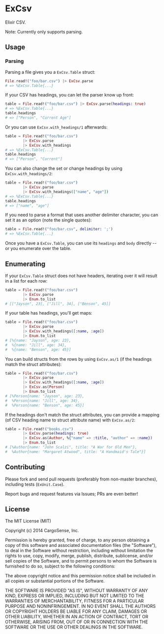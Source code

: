 ExCsv
=====

Elixir CSV.

Note: Currently only supports parsing.

## Usage

### Parsing

Parsing a file gives you a `ExCsv.Table` struct:

```elixir
File.read!("foo/bar.csv") |> ExCsv.parse
# => %ExCsv.Table{...}
```

If your CSV has headings, you can let the parser know up front:

```elixir
table = File.read!("foo/bar.csv") |> ExCsv.parse(headings: true)
# => %ExCsv.Table{...}
table.headings
# => ["Person", "Current Age"]
```

Or you can use `ExCsv.with_headings/1` afterwards:

```elixir
table = File.read!("foo/bar.csv")
        |> ExCsv.parse
        |> ExCsv.with_headings
# => %ExCsv.Table{...}
table.headings
# => ["Person", "Current"]
```

You can also change the set or change headings by using
`ExCsv.with_headings/2`:

```elixir
table = File.read!("foo/bar.csv")
        |> ExCsv.parse
        |> ExCsv.with_headings(["name", "age"])
# => %ExCsv.Table{...}
table.headings
# => ["name", "age"]
```

If you need to parse a format that uses another delimiter character,
you can set it as an option (note the single quotes):

```elixir
table = File.read!("foo/bar.csv", delimiter: ';')
# => %ExCsv.Table{...}
```

Once you have a `ExCsv.Table`, you can use its `headings` and `body`
directly -- or you enumerate over the table.

## Enumerating

If your `ExCsv.Table` struct does not have headers, iterating over it
will result in a list for each row:

```elixir
table = File.read!("foo/bar.csv")
        |> ExCsv.parse
        |> Enum.to_list
# [["Jayson", 23], ["Jill", 34], ["Benson", 45]]
```

If your table has headings, you'll get maps:

```elixir
table = File.read!("foo/bar.csv")
        |> ExCsv.parse
        |> ExCsv.with_headings([:name, :age])
        |> Enum.to_list
# [%{name: "Jayson", age: 23},
#  %{name: "Jill", age: 34},
#  %{name: "Benson", age: 45}]
```

You can build structs from the rows by using `ExCsv.as/1` (if the
headings match the struct attributes):

```elixir
table = File.read!("foo/bar.csv")
        |> ExCsv.parse
        |> ExCsv.with_headings([:name, :age])
        |> ExCsv.as(Person)
        |> Enum.to_list
# [%Person{name: "Jayson", age: 23},
#  %Person{name: "Jill", age: 34},
#  %Person{name: "Benson", age: 45}]
```

If the headings don't match the struct attributes, you can provide a
mapping (of CSV heading name to struct attribute name) with
`ExCsv.as/2`:

```elixir
table = File.read!("books.csv")
        |> ExCsv.parse(headings: true)
        |> ExCsv.as(Author, %{"name" => :title, "author" => :name})
        |> Enum.to_list
# [%Author{name: "John Scalzi", title: "A War for Old Men"},
#  %Author{name: "Margaret Atwood", title: "A Handmaid's Tale"}]
```

## Contributing

Please fork and send pull requests (preferably from non-master
branches), including tests (`ExUnit.Case`).

Report bugs and request features via Issues; PRs are even better!

## License

The MIT License (MIT)

Copyright (c) 2014 CargoSense, Inc.

Permission is hereby granted, free of charge, to any person obtaining a copy
of this software and associated documentation files (the "Software"), to deal
in the Software without restriction, including without limitation the rights
to use, copy, modify, merge, publish, distribute, sublicense, and/or sell
copies of the Software, and to permit persons to whom the Software is
furnished to do so, subject to the following conditions:

The above copyright notice and this permission notice shall be included in
all copies or substantial portions of the Software.

THE SOFTWARE IS PROVIDED "AS IS", WITHOUT WARRANTY OF ANY KIND, EXPRESS OR
IMPLIED, INCLUDING BUT NOT LIMITED TO THE WARRANTIES OF MERCHANTABILITY,
FITNESS FOR A PARTICULAR PURPOSE AND NONINFRINGEMENT. IN NO EVENT SHALL THE
AUTHORS OR COPYRIGHT HOLDERS BE LIABLE FOR ANY CLAIM, DAMAGES OR OTHER
LIABILITY, WHETHER IN AN ACTION OF CONTRACT, TORT OR OTHERWISE, ARISING FROM,
OUT OF OR IN CONNECTION WITH THE SOFTWARE OR THE USE OR OTHER DEALINGS IN
THE SOFTWARE.
